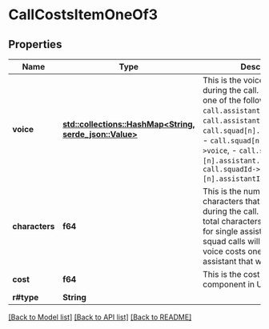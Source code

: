 # CallCostsItemOneOf3

## Properties

Name | Type | Description | Notes
------------ | ------------- | ------------- | -------------
**voice** | [**std::collections::HashMap<String, serde_json::Value>**](serde_json::Value.md) | This is the voice that was used during the call.  This matches one of the following: - `call.assistant.voice`, - `call.assistantId->voice`, - `call.squad[n].assistant.voice`, - `call.squad[n].assistantId->voice`, - `call.squadId->[n].assistant.voice`, - `call.squadId->[n].assistantId->voice`. | 
**characters** | **f64** | This is the number of characters that were generated during the call. These should be total characters used in the call for single assistant calls, while squad calls will have multiple voice costs one for each assistant that was used. | 
**cost** | **f64** | This is the cost of the component in USD. | 
**r#type** | **String** |  | 

[[Back to Model list]](../README.md#documentation-for-models) [[Back to API list]](../README.md#documentation-for-api-endpoints) [[Back to README]](../README.md)


